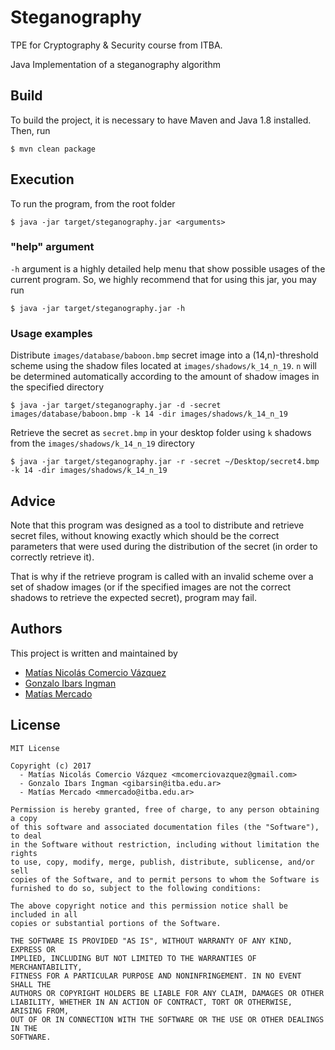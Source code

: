 # Steganography
TPE for Cryptography & Security course from ITBA.

Java Implementation of a steganography algorithm
## Build
To build the project, it is necessary to have Maven and Java 1.8 installed.
Then, run

    $ mvn clean package

## Execution
To run the program, from the root folder

    $ java -jar target/steganography.jar <arguments>

### "help" argument
`-h` argument is a highly detailed help menu that show possible usages of the current program.
So, we highly recommend that for using this jar, you may run

    $ java -jar target/steganography.jar -h

### Usage examples

Distribute `images/database/baboon.bmp` secret image into a (14,n)-threshold scheme using the shadow files located at `images/shadows/k_14_n_19`.
`n` will be determined automatically according to the amount of shadow images in the specified directory

    $ java -jar target/steganography.jar -d -secret images/database/baboon.bmp -k 14 -dir images/shadows/k_14_n_19

Retrieve the secret as `secret.bmp` in your desktop folder using `k` shadows from the `images/shadows/k_14_n_19` directory

    $ java -jar target/steganography.jar -r -secret ~/Desktop/secret4.bmp -k 14 -dir images/shadows/k_14_n_19

## Advice
Note that this program was designed as a tool to distribute and retrieve secret files, without knowing exactly which should be the correct parameters 
that were used during the distribution of the secret (in order to correctly retrieve it).

That is why if the retrieve program is called with an invalid scheme over a set of shadow images 
(or if the specified images are not the correct shadows to retrieve the expected secret), program may fail.

## Authors
This project is written and maintained by

- [Matías Nicolás Comercio Vázquez](https://github.com/MatiasComercio)
- [Gonzalo Ibars Ingman](https://github.com/gibarsin)
- [Matías Mercado](https://github.com/MatiasMercado)

## License
    MIT License

    Copyright (c) 2017
      - Matías Nicolás Comercio Vázquez <mcomerciovazquez@gmail.com>
      - Gonzalo Ibars Ingman <gibarsin@itba.edu.ar>
      - Matías Mercado <mmercado@itba.edu.ar>

    Permission is hereby granted, free of charge, to any person obtaining a copy
    of this software and associated documentation files (the "Software"), to deal
    in the Software without restriction, including without limitation the rights
    to use, copy, modify, merge, publish, distribute, sublicense, and/or sell
    copies of the Software, and to permit persons to whom the Software is
    furnished to do so, subject to the following conditions:

    The above copyright notice and this permission notice shall be included in all
    copies or substantial portions of the Software.

    THE SOFTWARE IS PROVIDED "AS IS", WITHOUT WARRANTY OF ANY KIND, EXPRESS OR
    IMPLIED, INCLUDING BUT NOT LIMITED TO THE WARRANTIES OF MERCHANTABILITY,
    FITNESS FOR A PARTICULAR PURPOSE AND NONINFRINGEMENT. IN NO EVENT SHALL THE
    AUTHORS OR COPYRIGHT HOLDERS BE LIABLE FOR ANY CLAIM, DAMAGES OR OTHER
    LIABILITY, WHETHER IN AN ACTION OF CONTRACT, TORT OR OTHERWISE, ARISING FROM,
    OUT OF OR IN CONNECTION WITH THE SOFTWARE OR THE USE OR OTHER DEALINGS IN THE
    SOFTWARE.